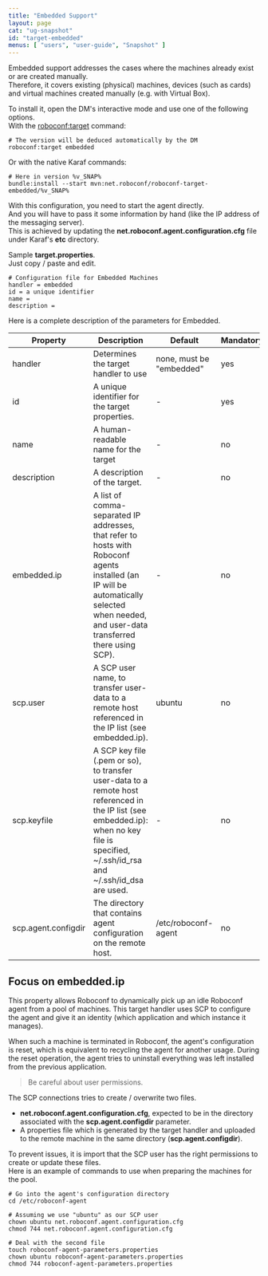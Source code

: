 ```yaml
---
title: "Embedded Support"
layout: page
cat: "ug-snapshot"
id: "target-embedded"
menus: [ "users", "user-guide", "Snapshot" ]
---
```


Embedded support addresses the cases where the machines already exist or are created manually.  
Therefore, it covers existing (physical) machines, devices (such as cards) and virtual machines created
manually (e.g. with Virtual Box).

To install it, open the DM's interactive mode and use one of the following options.  
With the [roboconf:target](karaf-commands-for-the-dm.html) command:

```properties
# The version will be deduced automatically by the DM
roboconf:target embedded
```

Or with the native Karaf commands:

```properties
# Here in version %v_SNAP%
bundle:install --start mvn:net.roboconf/roboconf-target-embedded/%v_SNAP%
```

With this configuration, you need to start the agent directly.  
And you will have to pass it some information by hand (like the IP address of the messaging server).  
This is achieved by updating the **net.roboconf.agent.configuration.cfg** file under Karaf's **etc** directory.

Sample **target.properties**.  
Just copy / paste and edit.

```properties
# Configuration file for Embedded Machines
handler = embedded
id = a unique identifier
name = 
description = 
```

Here is a complete description of the parameters for Embedded.

| Property | Description | Default | Mandatory |
| --- | --- | --- | --- |
| handler | Determines the target handler to use | none, must be "embedded" | yes |
| id | A unique identifier for the target properties. | - | yes |
| name | A human-readable name for the target | - | no |
| description | A description of the target. | - | no |
| embedded.ip | A list of comma-separated IP addresses, that refer to hosts with Roboconf agents installed (an IP will be automatically selected when needed, and user-data transferred there using SCP). | - | no |
| scp.user | A SCP user name, to transfer user-data to a remote host referenced in the IP list (see embedded.ip). | ubuntu | no |
| scp.keyfile | A SCP key file (.pem or so), to transfer user-data to a remote host referenced in the IP list (see embedded.ip): when no key file is specified, ~/.ssh/id_rsa and ~/.ssh/id_dsa are used. | - | no |
| scp.agent.configdir | The directory that contains agent configuration on the remote host. | /etc/roboconf-agent | no |


## Focus on **embedded.ip**

This property allows Roboconf to dynamically pick up an idle Roboconf agent from a pool
of machines. This target handler uses SCP to configure the agent and give it an identity (which application
and which instance it manages).

When such a machine is terminated in Roboconf, the agent's configuration is reset, which is equivalent to
recycling the agent for another usage. During the reset operation, the agent tries to uninstall everything
was left installed from the previous application.

> Be careful about user permissions.

The SCP connections tries to create / overwrite two files.  

* **net.roboconf.agent.configuration.cfg**, expected to be in the directory associated with the **scp.agent.configdir** parameter.
* A properties file which is generated by the target handler and uploaded to the remote machine in the same directory (**scp.agent.configdir**).

To prevent issues, it is import that the SCP user has the right permissions to create or update these files.  
Here is an example of commands to use when preparing the machines for the pool.

```properties
# Go into the agent's configuration directory
cd /etc/roboconf-agent

# Assuming we use "ubuntu" as our SCP user
chown ubuntu net.roboconf.agent.configuration.cfg
chmod 744 net.roboconf.agent.configuration.cfg

# Deal with the second file
touch roboconf-agent-parameters.properties
chown ubuntu roboconf-agent-parameters.properties
chmod 744 roboconf-agent-parameters.properties
```
